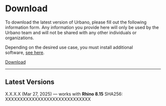 
<style>
    /* Application header should be static for the landing page */
    .md-header {
      position: initial;
    }
    /* Hide navigation */
    @media screen and (min-width: 76.25em) {
      .md-sidebar--primary {
        display: none;
      }
    }
      .md-content__button {
    display: none;
  }

  
</style>

 

# Download

To download the latest version of Urbano, please fill out the following information form. Any information you provide here will only be used by the Urbano team and will not be shared with any other individuals or organizations.

Depending on the desired use case, you must install additional software, [see here](https://docs.urbano.com).


<!-- Begin Brevo Form -->

[Download](https://www.food4rhino.com/en/app/urbano)

<!-- End Brevo Form -->

---

## Latest Versions

X.X.X.X (Mar 27, 2025) — works with **Rhino 8.15**
SHA256: XXXXXXXXXXXXXXXXXXXXXXXXXXXXX
